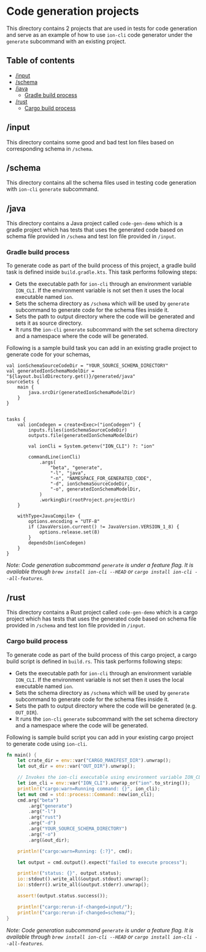 # Code generation projects

This directory contains 2 projects that are used in tests for code generation and serve as an example of
how to use `ion-cli` code generator under the `generate` subcommand with an existing project.

## Table of contents

* [/input](#input)
* [/schema](#schema)
* [/java](#java)
    * [Gradle build process](#gradle-build-process)
* [/rust](#rust)
    * [Cargo build process](#cargo-build-process)

## /input

This directory contains some good and bad test Ion files based on corresponding schema in `/schema`.

## /schema

This directory contains all the schema files used in testing code generation with `ion-cli` `generate` subcommand.

## /java

This directory contains a Java project called `code-gen-demo` which is a gradle project which has tests that uses the
generated code based
on schema file provided in `/schema` and test Ion file provided in `/input`.

### Gradle build process

To generate code as part of the build process of this project, a gradle build task is defined inside `build.gradle.kts`.
This task performs following steps:

- Gets the executable path for `ion-cli` through an environment variable `ION_CLI`. If the environment variable is not
  set then it uses the local executable named `ion`.
- Sets the schema directory as `/schema` which will be used by `generate` subcommand to generate code for the schema
  files inside it.
- Sets the path to output directory where the code will be generated and sets it as source directory.
- It runs the `ion-cli` `generate` subcommand with the set schema directory and a namespace where the code will be
  generated.

Following is a sample build task you can add in an existing gradle project to generate code for your schemas,

```
val ionSchemaSourceCodeDir = "YOUR_SOURCE_SCHEMA_DIRECTORY"
val generatedIonSchemaModelDir = "${layout.buildDirectory.get()}/generated/java"
sourceSets {
    main {
        java.srcDir(generatedIonSchemaModelDir)
    }
}


tasks {
    val ionCodegen = create<Exec>("ionCodegen") {
        inputs.files(ionSchemaSourceCodeDir)
        outputs.file(generatedIonSchemaModelDir)

        val ionCli = System.getenv("ION_CLI") ?: "ion"

        commandLine(ionCli)
            .args(
                "beta", "generate",
                "-l", "java",
                "-n", "NAMESPACE_FOR_GENERATED_CODE",
                "-d", ionSchemaSourceCodeDir,
                "-o", generatedIonSchemaModelDir,
            )
            .workingDir(rootProject.projectDir)
    }

    withType<JavaCompile> {
        options.encoding = "UTF-8"
        if (JavaVersion.current() != JavaVersion.VERSION_1_8) {
            options.release.set(8)
        }
        dependsOn(ionCodegen)
    }
}
```
_Note: Code generation subcommand `generate` is under a feature flag. It is available through `brew install ion-cli --HEAD` or `cargo install ion-cli --all-features`._

## /rust

This directory contains a Rust project called `code-gen-demo` which is a cargo project which has tests that uses the
generated code based
on schema file provided in `/schema` and test Ion file provided in `/input`.

### Cargo build process

To generate code as part of the build process of this cargo project, a cargo build script is defined in `build.rs`.
This task performs following steps:

- Gets the executable path for `ion-cli` through an environment variable `ION_CLI`. If the environment variable is not
  set then it uses the local executable named `ion`.
- Sets the schema directory as `/schema` which will be used by `generate` subcommand to generate code for the schema
  files inside it.
- Sets the path to output directory where the code will be generated (e.g. `OUT_DIR`).
- It runs the `ion-cli` `generate` subcommand with the set schema directory and a namespace where the code will be
  generated.

Following is sample build script you can add in your existing cargo project to generate code using `ion-cli`.

```rust
fn main() {
    let crate_dir = env::var("CARGO_MANIFEST_DIR").unwrap();
    let out_dir = env::var("OUT_DIR").unwrap();

    // Invokes the ion-cli executable using environment variable ION_CLI if present, otherwise uses local executable named `ion`
    let ion_cli = env::var("ION_CLI").unwrap_or("ion".to_string());
    println!("cargo:warn=Running command: {}", ion_cli);
    let mut cmd = std::process::Command::new(ion_cli);
    cmd.arg("beta")
        .arg("generate")
        .arg("-l")
        .arg("rust")
        .arg("-d")
        .arg("YOUR_SOURCE_SCHEMA_DIRECTORY")
        .arg("-o")
        .arg(&out_dir);

    println!("cargo:warn=Running: {:?}", cmd);

    let output = cmd.output().expect("failed to execute process");

    println!("status: {}", output.status);
    io::stdout().write_all(&output.stdout).unwrap();
    io::stderr().write_all(&output.stderr).unwrap();

    assert!(output.status.success());

    println!("cargo:rerun-if-changed=input/");
    println!("cargo:rerun-if-changed=schema/");
}
```
_Note: Code generation subcommand `generate` is under a feature flag. It is available through `brew install ion-cli --HEAD` or `cargo install ion-cli --all-features`._
